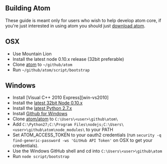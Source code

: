 ## Building Atom

These guide is meant only for users who wish to help develop atom core,
if you're just interested in using atom you should just [download
atom][download].

## OSX

* Use Mountain Lion
* Install the latest node 0.10.x release (32bit preferable)
* Clone [atom][atom-git] to `~/github/atom`
* Run `~/github/atom/script/bootstrap`

## Windows

* Install [Visual C++ 2010 Express][win-vs2010]
* Install the [latest 32bit Node 0.10.x][win-node]
* Install the [latest Python 2.7.x][win-python]
* Install [Github for Windows][win-github]
* Clone [atom/atom][atom-git] to `C:\Users\<user>\github\atom\`
* Add `C:\Python27;C:\Program Files\nodejs;C:\Users\<user>\github\atom\node_modules\`
  to your PATH
* Set ATOM_ACCESS_TOKEN to your oauth2 credentials (run `security -q
  find-generic-password -ws 'GitHub API Token'` on OSX to get your
  credentials).
* Use the Windows GitHub shell and cd into `C:\Users\<user>\github\atom`
* Run `node script/bootstrap`

[download]: http://www.atom.io
[win-node]: http://nodejs.org/download/
[win-python]: http://www.python.org/download/
[win-github]: http://windows.github.com/
[atom-git]: https://github.com/atom/atom/
